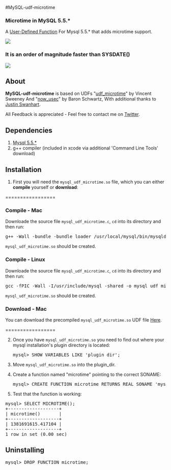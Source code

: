 #MySQL-udf-microtime

### Microtime in MySQL 5.5.*

A [User-Defined Function][UDF] For Mysql 5.5.* that adds microtime support.

<a href="http://i.imgur.com/GMw5tit.png"><img src="http://i.imgur.com/GMw5tit.png"/></a>

### It is an order of magnitude faster than SYSDATE()

<a href="http://i.imgur.com/tR4hjD3.png"><img src="http://i.imgur.com/tR4hjD3.png"/></a>


## About

**MySQL-udf-microtime** is based on UDFs "[udf_microtime][micro]" by Vincent Sweeney
And "[now_usec][usec]" by Baron Schwartz, With additional thanks to [Justin Swanhart][swanhart].

All Feedback is appreciated - Feel free to contact me on [Twitter].



## Dependencies

1. [Mysql 5.5.*][mysql]
2. g++ compiler (included in xcode via additional 'Command Line Tools' download)


## Installation

1. First you will need the `mysql_udf_microtime.so` file, which you can either **compile** yourself or **download**:

 =================
 ### Compile - Mac

 Downloade the source file `mysql_udf_microtime.c`,  `cd` into its directory and then run:

 <pre>g++ -Wall -bundle -bundle_loader /usr/local/mysql/bin/mysqld -o mysql_udf_microtime.so `/usr/local/mysql/bin/mysql_config --cflags` mysql_udf_microtime.c</pre>

 `mysql_udf_microtime.so` should be created.
 
 ### Compile - Linux
 
 Downloade the source file `mysql_udf_microtime.c`,  `cd` into its directory and then run:
 
  <pre>gcc -fPIC -Wall -I/usr/include/mysql -shared -o mysql_udf_microtime.so mysql_udf_microtime.c</pre>
 
 `mysql_udf_microtime.so` should be created.

 ### Download - Mac

 You can download the precompiled `mysql_udf_microtime.so` UDF file [Here][download-mac].
 
 =================

2. Once you have `mysql_udf_microtime.so` you need to find out where your mysql installation's plugin directory is located:
    
   <pre>mysql> SHOW VARIABLES LIKE 'plugin_dir';</pre>
    
    
3. Move `mysql_udf_microtime.so` into the plugin_dir.


4. Create a function named "microtime" pointing to the correct SONAME:

   <pre>mysql> CREATE FUNCTION microtime RETURNS REAL SONAME 'mysql_udf_microtime.so';</pre>


5.  Test that the function is working:

   <pre>mysql> SELECT MICROTIME();
+-------------------+
| microtime()       |
+-------------------+
| 1381691615.417104 |
+-------------------+
1 row in set (0.00 sec)</pre>


## Uninstalling

   <pre>mysql> DROP FUNCTION microtime;</pre>

[UDF]:http://dev.mysql.com/doc/refman/5.5/en/create-function-udf.html
[mysql]:http://dev.mysql.com/downloads/mysql/
[micro]:https://bitbucket.org/vinces/udf-microtime/src/bd48df4d4020/udf_microtime.c
[usec]:http://www.xaprb.com/blog/2007/10/30/how-i-built-the-now_usec-udf-for-mysql/
[swanhart]:http://swanhart.livejournal.com/116981.html
[download-mac]:https://github.com/CarnotInteractive/MySQL-udf-microtime/raw/master/mysql_udf_microtime.so
[twitter]: http://twitter.com/jo_shadow

